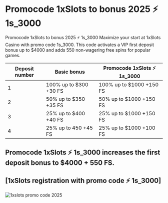# Promocode 1xSlots to bonus 2025 ⚡️ 1s_3000
Promocode 1xSlots to bonus 2025 ⚡️ 1s_3000
Maximize your start at 1xSlots Casino with promo code 1s_3000. This code activates a VIP first deposit bonus up to $4000 and adds 550 non-wagering free spins for popular games.

| Deposit number	| Basic bonus	| Promocode 1xSlots ⚡️ 1s_3000
|----------------|----------------------|------------------------
|1	|100% up to $300 +30 FS	| 100% up to $1000 +150 FS
|2	|50% up to $350 +35 FS	| 50% up to $1000 +150 FS
|3 |25% up to $400 +40 FS	| 25% up to $1000 +150 FS
|4 |25% up to 450 +45 FS	| 25% up to $1000 +100 FS

## Promocode 1xSlots ⚡️ 1s_3000 increases the first deposit bonus to $4000 + 550 FS.
## [1xSlots registration with promo code ⚡️ 1s_3000]


![1xslots promo code 2025](https://blogger.googleusercontent.com/img/b/R29vZ2xl/AVvXsEjO41aY_DhOD1Ut0igUmQfPhP-hfGKv33Nq8IlGb4lZc30ZAFE4fjcmW8SoqKpdjhFynsS83g1Mdy1n3v8UexrRMeR3r9HAlR-o_LslAEVpnWTrrElkB5SdDo3Xu1BMtscDhn6OIaiIdHk3WDj0whG8cKe2X7bz91MMYc9W_rVx1EhdH1TaQcRfjygQw-Vb/s16000/1xslots-promo-code.jpg)
